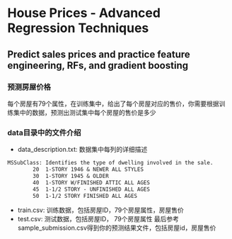 # House Prices - Advanced Regression Techniques
## Predict sales prices and practice feature engineering, RFs, and gradient boosting

### 预测房屋价格
每个房屋有79个属性，在训练集中，给出了每个房屋对应的售价，你需要根据训练集中的数据，预测出测试集中每个房屋的售价是多少

### data目录中的文件介绍
- data_description.txt: 数据集中每列的详细描述
```txt
MSSubClass: Identifies the type of dwelling involved in the sale.	
        20	1-STORY 1946 & NEWER ALL STYLES
        30	1-STORY 1945 & OLDER
        40	1-STORY W/FINISHED ATTIC ALL AGES
        45	1-1/2 STORY - UNFINISHED ALL AGES
        50	1-1/2 STORY FINISHED ALL AGES
```
- train.csv: 训练数据，包括房屋ID，79个房屋属性，房屋售价
- test.csv: 测试数据，包括房屋ID， 79个房屋属性
最后参考sample_submission.csv得到你的预测结果文件，包括房屋id，房屋售价
